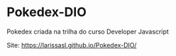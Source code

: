 # Pokedex-DIO
Pokedex criada na trilha do curso Developer Javascript

Site: https://larissasl.github.io/Pokedex-DIO/
